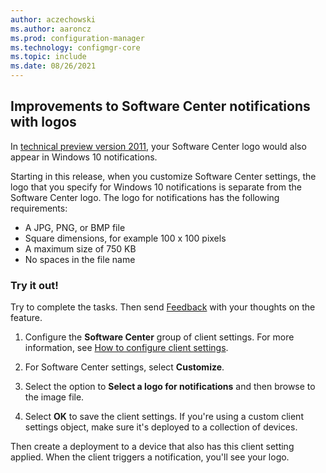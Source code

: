 ```yaml
---
author: aczechowski
ms.author: aaroncz
ms.prod: configuration-manager
ms.technology: configmgr-core
ms.topic: include
ms.date: 08/26/2021
---
```


## <a name="bkmk_notify"></a> Improvements to Software Center notifications with logos

<!--4993167-->

In [technical preview version 2011](../../../2020/technical-preview-2011.md#bkmk_notify), your Software Center logo would also appear in Windows 10 notifications.

Starting in this release, when you customize Software Center settings, the logo that you specify for Windows 10 notifications is separate from the Software Center logo. The logo for notifications has the following requirements:

- A JPG, PNG, or BMP file
- Square dimensions, for example 100 x 100 pixels
- A maximum size of 750 KB
- No spaces in the file name

### Try it out!

Try to complete the tasks. Then send [Feedback](../../../../understand/product-feedback.md) with your thoughts on the feature.

1. Configure the **Software Center** group of client settings. For more information, see [How to configure client settings](../../../../clients/deploy/configure-client-settings.md).

1. For Software Center settings, select **Customize**.

1. Select the option to **Select a logo for notifications** and then browse to the image file.

1. Select **OK** to save the client settings. If you're using a custom client settings object, make sure it's deployed to a collection of devices.

Then create a deployment to a device that also has this client setting applied. When the client triggers a notification, you'll see your logo.
